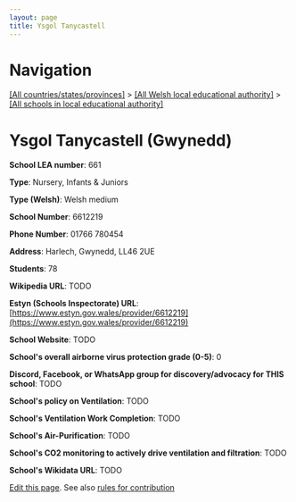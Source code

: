 ```yaml
---
layout: page
title: Ysgol Tanycastell
---
```

# Navigation

[[All countries/states/provinces]](../../..) > [[All Welsh local educational authority]](../..) > [[All schools in local educational authority]](..)

# Ysgol Tanycastell (Gwynedd)

**School LEA number**: 661

**Type**: Nursery, Infants & Juniors

**Type (Welsh)**: Welsh medium

**School Number**: 6612219

**Phone Number**: 01766 780454

**Address**: Harlech, Gwynedd, LL46 2UE

**Students**: 78

**Wikipedia URL**: TODO

**Estyn (Schools Inspectorate) URL**: [https://www.estyn.gov.wales/provider/6612219](https://www.estyn.gov.wales/provider/6612219)

**School Website**: TODO

**School's overall airborne virus protection grade (0-5)**: 0

**Discord, Facebook, or WhatsApp group for discovery/advocacy for THIS school**: TODO

**School's policy on Ventilation**: TODO

**School's Ventilation Work Completion**: TODO

**School's Air-Purification**: TODO

**School's CO2 monitoring to actively drive ventilation and filtration**: TODO

**School's Wikidata URL**: TODO




[Edit this page](https://github.com/ventilate-schools/Wales/edit/prif/./Gwynedd/Ysgol_Tanycastell.md). See also [rules for contribution](../../../contribution-rules/)